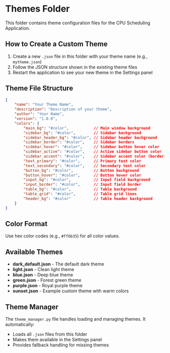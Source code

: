 # Themes Folder

This folder contains theme configuration files for the CPU Scheduling Application.

## How to Create a Custom Theme

1. Create a new `.json` file in this folder with your theme name (e.g., `mytheme.json`)
2. Follow the JSON structure shown in the existing theme files
3. Restart the application to see your new theme in the Settings panel

## Theme File Structure

```json
{
    "name": "Your Theme Name",
    "description": "Description of your theme",
    "author": "Your Name",
    "version": "1.0.0",
    "colors": {
        "main_bg": "#color",           // Main window background
        "sidebar_bg": "#color",        // Sidebar background
        "sidebar_header_bg": "#color", // Sidebar header background
        "sidebar_border": "#color",    // Sidebar borders
        "sidebar_hover": "#color",     // Sidebar button hover color
        "sidebar_active": "#color",    // Active sidebar button color
        "sidebar_accent": "#color",    // Sidebar accent color (border)
        "text_primary": "#color",      // Primary text color
        "text_secondary": "#color",    // Secondary text color
        "button_bg": "#color",         // Button background
        "button_hover": "#color",      // Button hover color
        "input_bg": "#color",          // Input field background
        "input_border": "#color",      // Input field border
        "table_bg": "#color",          // Table background
        "table_grid": "#color",        // Table grid lines
        "header_bg": "#color"          // Table header background
    }
}
```

## Color Format

Use hex color codes (e.g., `#ff6b35`) for all color values.

## Available Themes

- **dark_default.json** - The default dark theme
- **light.json** - Clean light theme
- **blue.json** - Deep blue theme
- **green.json** - Forest green theme
- **purple.json** - Royal purple theme
- **sunset.json** - Example custom theme with warm colors

## Theme Manager

The `theme_manager.py` file handles loading and managing themes. It automatically:
- Loads all `.json` files from this folder
- Makes them available in the Settings panel
- Provides fallback handling for missing themes
